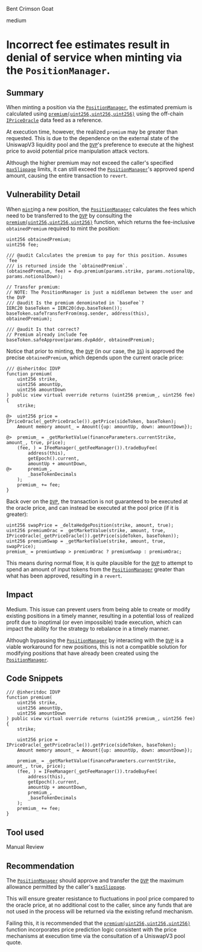 Bent Crimson Goat

medium

# Incorrect fee estimates result in denial of service when minting via the `PositionManager`.

## Summary

When minting a position via the [`PositionManager`](https://github.com/sherlock-audit/2024-02-smilee-finance/blob/main/smilee-v2-contracts/src/periphery/PositionManager.sol), the estimated premium is calculated using [`premium(uint256,uint256,uint256)`](https://github.com/sherlock-audit/2024-02-smilee-finance/blob/3241f1bf0c8e951a41dd2e51997f64ef3ec017bd/smilee-v2-contracts/src/IG.sol#L94) using the off-chain [`IPriceOracle`](https://github.com/sherlock-audit/2024-02-smilee-finance/blob/main/smilee-v2-contracts/src/interfaces/IPriceOracle.sol) data feed as a reference.

At execution time, however, the realized `premium` may be greater than requested. This is due to the dependence on the external state of the UniswapV3 liquidity pool and the [`DVP`](https://github.com/sherlock-audit/2024-02-smilee-finance/blob/3241f1bf0c8e951a41dd2e51997f64ef3ec017bd/smilee-v2-contracts/src/DVP.sol)'s preference to execute at the highest price to avoid potential price manipulation attack vectors.

Although the higher premium may not exceed the caller's specified [`maxSlippage`](https://github.com/sherlock-audit/2024-02-smilee-finance/blob/3241f1bf0c8e951a41dd2e51997f64ef3ec017bd/smilee-v2-contracts/src/DVP.sol#L237) limits, it can still exceed the [`PositionManager`](https://github.com/sherlock-audit/2024-02-smilee-finance/blob/main/smilee-v2-contracts/src/periphery/PositionManager.sol)'s approved spend amount, causing the entire transaction to `revert`.

## Vulnerability Detail

When [`mint`](https://github.com/sherlock-audit/2024-02-smilee-finance/blob/3241f1bf0c8e951a41dd2e51997f64ef3ec017bd/smilee-v2-contracts/src/periphery/PositionManager.sol#L91)ing a new position, the [`PositionManager`](https://github.com/sherlock-audit/2024-02-smilee-finance/blob/main/smilee-v2-contracts/src/periphery/PositionManager.sol) calculates the fees which need to be transferred to the [`DVP`](https://github.com/sherlock-audit/2024-02-smilee-finance/blob/3241f1bf0c8e951a41dd2e51997f64ef3ec017bd/smilee-v2-contracts/src/DVP.sol) by consulting the [`premium(uint256,uint256,uint256)`](https://github.com/sherlock-audit/2024-02-smilee-finance/blob/3241f1bf0c8e951a41dd2e51997f64ef3ec017bd/smilee-v2-contracts/src/IG.sol#L94) function, which returns the fee-inclusive `obtainedPremium` required to mint the position:

```solidity
uint256 obtainedPremium;
uint256 fee;

/// @audit Calculates the premium to pay for this position. Assumes `fee`
/// is returned inside the `obtainedPremium`.
(obtainedPremium, fee) = dvp.premium(params.strike, params.notionalUp, params.notionalDown);

// Transfer premium:
// NOTE: The PositionManager is just a middleman between the user and the DVP
/// @audit Is the premium denominated in `baseFee`?
IERC20 baseToken = IERC20(dvp.baseToken());
baseToken.safeTransferFrom(msg.sender, address(this), obtainedPremium);

/// @audit Is that correct?
// Premium already include fee
baseToken.safeApprove(params.dvpAddr, obtainedPremium);
```

Notice that prior to minting, the [`DVP`](https://github.com/sherlock-audit/2024-02-smilee-finance/blob/3241f1bf0c8e951a41dd2e51997f64ef3ec017bd/smilee-v2-contracts/src/DVP.sol) (in our case, the [`IG`](https://github.com/sherlock-audit/2024-02-smilee-finance/blob/main/smilee-v2-contracts/src/IG.sol)) is approved the precise `obtainedPremium`, which depends upon the current oracle price:

```solidity
/// @inheritdoc IDVP
function premium(
    uint256 strike,
    uint256 amountUp,
    uint256 amountDown
) public view virtual override returns (uint256 premium_, uint256 fee) {
    strike;

@>  uint256 price = IPriceOracle(_getPriceOracle()).getPrice(sideToken, baseToken);
    Amount memory amount_ = Amount({up: amountUp, down: amountDown});

@>  premium_ = _getMarketValue(financeParameters.currentStrike, amount_, true, price);
    (fee, ) = IFeeManager(_getFeeManager()).tradeBuyFee(
        address(this),
        getEpoch().current,
        amountUp + amountDown,
@>      premium_,
        _baseTokenDecimals
    );
    premium_ += fee;
}
```

Back over on the [`DVP`](https://github.com/sherlock-audit/2024-02-smilee-finance/blob/3241f1bf0c8e951a41dd2e51997f64ef3ec017bd/smilee-v2-contracts/src/DVP.sol), the transaction is not guaranteed to be executed at the oracle price, and can instead be executed at the pool price (if it is greater):

```solidity
uint256 swapPrice = _deltaHedgePosition(strike, amount, true);
uint256 premiumOrac = _getMarketValue(strike, amount, true, IPriceOracle(_getPriceOracle()).getPrice(sideToken, baseToken));
uint256 premiumSwap = _getMarketValue(strike, amount, true, swapPrice);
premium_ = premiumSwap > premiumOrac ? premiumSwap : premiumOrac;
```

This means during normal flow, it is quite plausible for the [`DVP`](https://github.com/sherlock-audit/2024-02-smilee-finance/blob/3241f1bf0c8e951a41dd2e51997f64ef3ec017bd/smilee-v2-contracts/src/DVP.sol) to attempt to spend an amount of input tokens from the [`PositionManager`](https://github.com/sherlock-audit/2024-02-smilee-finance/blob/main/smilee-v2-contracts/src/periphery/PositionManager.sol) greater than what has been approved, resulting in a `revert`.

## Impact

Medium. This issue can prevent users from being able to create or modify existing positions in a timely manner, resulting in a potential loss of realized profit due to inoptimal (or even impossible) trade execution, which can impact the ability for the strategy to rebalance in a timely manner.

Although bypassing the [`PositionManager`](https://github.com/sherlock-audit/2024-02-smilee-finance/blob/main/smilee-v2-contracts/src/periphery/PositionManager.sol) by interacting with the [`DVP`](https://github.com/sherlock-audit/2024-02-smilee-finance/blob/3241f1bf0c8e951a41dd2e51997f64ef3ec017bd/smilee-v2-contracts/src/DVP.sol) is a viable workaround for new positions, this is not a compatible solution for modifying positions that have already been created using the [`PositionManager`](https://github.com/sherlock-audit/2024-02-smilee-finance/blob/main/smilee-v2-contracts/src/periphery/PositionManager.sol).

## Code Snippets

```solidity
/// @inheritdoc IDVP
function premium(
    uint256 strike,
    uint256 amountUp,
    uint256 amountDown
) public view virtual override returns (uint256 premium_, uint256 fee) {
    strike;

    uint256 price = IPriceOracle(_getPriceOracle()).getPrice(sideToken, baseToken);
    Amount memory amount_ = Amount({up: amountUp, down: amountDown});

    premium_ = _getMarketValue(financeParameters.currentStrike, amount_, true, price);
    (fee, ) = IFeeManager(_getFeeManager()).tradeBuyFee(
        address(this),
        getEpoch().current,
        amountUp + amountDown,
        premium_,
        _baseTokenDecimals
    );
    premium_ += fee;
}
```

## Tool used

Manual Review

## Recommendation

The [`PositionManager`](https://github.com/sherlock-audit/2024-02-smilee-finance/blob/main/smilee-v2-contracts/src/periphery/PositionManager.sol) should approve and transfer the [`DVP`](https://github.com/sherlock-audit/2024-02-smilee-finance/blob/3241f1bf0c8e951a41dd2e51997f64ef3ec017bd/smilee-v2-contracts/src/DVP.sol#L23) the maximum allowance permitted by the caller's [`maxSlippage`](https://github.com/sherlock-audit/2024-02-smilee-finance/blob/3241f1bf0c8e951a41dd2e51997f64ef3ec017bd/smilee-v2-contracts/src/DVP.sol#L237).

This will ensure greater resistance to fluctuations in pool price compared to the oracle price, at no additional cost to the caller, since any funds that are not used in the process will be returned via the existing refund mechanism.

Failing this, it is recommended that the [`premium(uint256,uint256,uint256)`](https://github.com/sherlock-audit/2024-02-smilee-finance/blob/3241f1bf0c8e951a41dd2e51997f64ef3ec017bd/smilee-v2-contracts/src/IG.sol#L94) function incorporates price prediction logic consistent with the price mechanisms at execution time via the consultation of a UniswapV3 pool quote.
